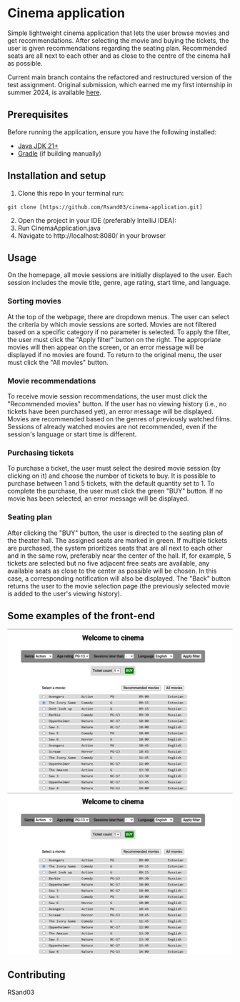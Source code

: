 # Cinema application

Simple lightweight cinema application that lets the user browse movies and get recommendations.
After selecting the movie and buying the tickets, the user is given recommendations regarding the seating plan.
Recommended seats are all next to each other and as close to the centre of the cinema hall as possible.

Current main branch contains the refactored and restructured version of the test assignment.
Original submission, which earned me my first internship in summer 2024, is available [here](https://github.com/Rsand03/cinema-application/tree/original-submission).


## Prerequisites

Before running the application, ensure you have the following installed:

- [Java JDK 21+](https://adoptopenjdk.net/)
- [Gradle](https://gradle.org/) (if building manually)


## Installation and setup

1) Clone this repo
In your terminal run:
```
git clone [https://github.com/Rsand03/cinema-application.git]
```
2) Open the project in your IDE (preferably IntelliJ IDEA):
3) Run CinemaApplication.java
4) Navigate to http://localhost:8080/ in your browser


## Usage

On the homepage, all movie sessions are initially displayed to the user. Each session includes the movie title, genre, age rating, start time, and language.

### Sorting movies
At the top of the webpage, there are dropdown menus. The user can select the criteria by which movie sessions are sorted. Movies are not filtered based on a specific category if no parameter is selected. To apply the filter, the user must click the "Apply filter" button on the right. The appropriate movies will then appear on the screen, or an error message will be displayed if no movies are found. To return to the original menu, the user must click the "All movies" button.

### Movie recommendations
To receive movie session recommendations, the user must click the "Recommended movies" button. If the user has no viewing history (i.e., no tickets have been purchased yet), an error message will be displayed. Movies are recommended based on the genres of previously watched films. Sessions of already watched movies are not recommended, even if the session's language or start time is different.

### Purchasing tickets
To purchase a ticket, the user must select the desired movie session (by clicking on it) and choose the number of tickets to buy. It is possible to purchase between 1 and 5 tickets, with the default quantity set to 1. To complete the purchase, the user must click the green "BUY" button. If no movie has been selected, an error message will be displayed.

### Seating plan
After clicking the "BUY" button, the user is directed to the seating plan of the theater hall. The assigned seats are marked in green. If multiple tickets are purchased, the system prioritizes seats that are all next to each other and in the same row, preferably near the center of the hall. If, for example, 5 tickets are selected but no five adjacent free seats are available, any available seats as close to the center as possible will be chosen. In this case, a corresponding notification will also be displayed. The "Back" button returns the user to the movie selection page (the previously selected movie is added to the user's viewing history).

## Some examples of the front-end

![Alt text](https://github.com/Rsand03/cinema-application/blob/dev/src/main/resources/assets/cinema-example.png)
![Alt text](https://github.com/Rsand03/cinema-application/blob/dev/src/main/resources/assets/cinema-example-2.png)

## Contributing

RSand03
